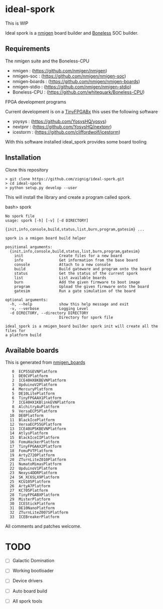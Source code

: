 # ideal-spork

This is WIP

Ideal spork is a [nmigen](https://github.com/nmigen/) board builder and [Boneless](https://github.com/whitequark/Boneless-CPU/) SOC builder.

## Requirements

The nmigen suite and the Boneless-CPU

* nmigen        : (https://github.com/nmigen/nmigen)
* nmigen-soc    : (https://github.com/nmigen/nmigen-soc)
* nmigen-boards : (https://github.com/nmigen/nmigen-boards)
* nmigen-stdio  : (https://github.com/nmigen/nmigen-stdio)
* Boneless-CPU  : (https://github.com/whitequark/Boneless-CPU)

FPGA development programs

Current development is on a [TinyFPGABx](https://tinyfpga.com/) this uses the following software

* yoysys   : (https://github.com/YosysHQ/yosys)
* nextpnr  : (https://github.com/YosysHQ/nextpnr)
* icestorm : (https://github.com/cliffordwolf/icestorm) 

With this software installed ideal_spork provides some board tooling

## Installation 

Clone this repository
```
> git clone https://github.com/zignig/ideal-spork.git
> cd ideal-spork
> python setup.py develop --user
```

This will install the library and create a program called spork.

bash> spork

```
No spork file
usage: spork [-h] [-v] [-d DIRECTORY]
             {init,info,console,build,status,list,burn,program,gatesim} ...

spork is a nmigen board build helper

positional arguments:
  {init,info,console,build,status,list,burn,program,gatesim}
    init                Create files for a new board
    info                Get information from the base board
    console             Attach to a new console
    build               Build gateware and program onto the board
    status              Get the status of the current spork
    list                List available boards
    burn                Add the given firmware to boot image
    program             Upload the given firmware onto the board
    gatesim             Run a gate simulation of the board

optional arguments:
  -h, --help            show this help message and exit
  -v, --verbose         Logging Level
  -d DIRECTORY, --directory DIRECTORY
                        Directory for spork file

ideal_spork is a nmigen_board builder spork init will create all the files for
a platform build
```
## Available boards
This is generated from [nmigen_boards](https://github.com/nmigen/nmigen-boards)
```
   0  ECP55GEVNPlatform
   1  DE0CVPlatform
   2  ICE40HX8KBEVNPlatform
   3  UpduinoV2Platform
   4  MercuryPlatform
   5  DE10LitePlatform
   6  TinyFPGAAX1Platform
   7  ICE40HX1KBlinkEVNPlatform
   8  AlchitryAuPlatform
   9  VersaECP5Platform
  10  DE0Platform
  11  BlackIcePlatform
  12  VersaECP55GPlatform
  13  ICE40UP5KBEVNPlatform
  14  AtlysPlatform
  15  BlackIceIIPlatform
  16  FomuHackerPlatform
  17  TinyFPGAAX2Platform
  18  FomuPVTPlatform
  19  ArtyZ720Platform
  20  ZTurnLiteZ010Platform
  21  NumatoMimasPlatform
  22  UpduinoV1Platform
  23  Nexys4DDRPlatform
  24  SK_XC6SLX9Platform
  25  KCU105Platform
  26  ArtyA7Platform
  27  KC705Platform
  28  TinyFPGABXPlatform
  29  MisterPlatform
  30  ICEStickPlatform
  31  DE10NanoPlatform
  32  ZTurnLiteZ007SPlatform
  33  ICEBreakerPlatform

```

All comments and patches welcome.

# TODO

- [ ] Galactic Domination
- [ ] Working bootloader
- [ ] Device drivers
- [ ] Auto board build
- [ ] All spork tools


